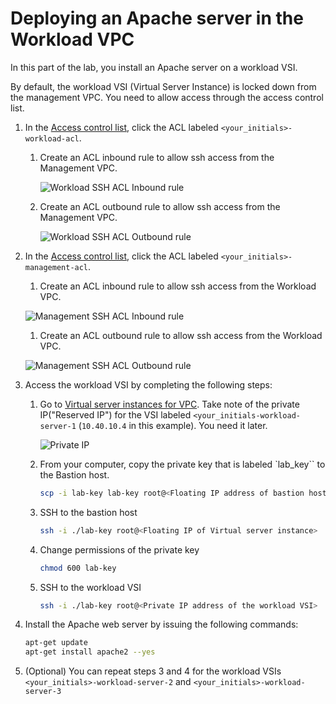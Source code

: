 # Deploying an Apache server in the Workload VPC

In this part of the lab, you install an Apache server on a workload VSI.

By default, the workload VSI (Virtual Server Instance) is locked down from the management VPC. You need to allow access through the access control list.

1. In the [Access control list](https://cloud.ibm.com/vpc-ext/network/acl), click the ACL labeled `<your_initials>-workload-acl`.
    1. Create an ACL inbound rule to allow ssh access from the Management VPC.

        ![Workload SSH ACL Inbound rule](../images/part-1/30-workload-ssh-acl-inbound.png)

    1. Create an ACL outbound rule to allow ssh access from the Management VPC.

        ![Workload SSH ACL Outbound rule](../images/part-1/30-workload-ssh-acl-outbound.png)

1. In the [Access control list](https://cloud.ibm.com/vpc-ext/network/acl), click the ACL labeled `<your_initials>-management-acl`.
    1. Create an ACL inbound rule to allow ssh access from the Workload VPC.

      ![Management SSH ACL Inbound rule](../images/part-1/30-mgmt-ssh-acl-inbound.png)

    1. Create an ACL outbound rule to allow ssh access from the Workload VPC.

      ![Management SSH ACL Outbound rule](../images/part-1/30-mgmt-ssh-acl-outbound.png)

1. Access the workload VSI by completing the following steps:
    1. Go to [Virtual server instances for VPC](https://cloud.ibm.com/vpc-ext/compute/vs). Take note of the private IP("Reserved IP") for the VSI labeled `<your_initials-workload-server-1` (`10.40.10.4` in this example). You need it later.

        ![Private IP](../images/part-1/30-private-ip.png)

    1. From your computer, copy the private key that is labeled `lab_key`` to the Bastion host.

        ```sh
        scp -i lab-key lab-key root@<Floating IP address of bastion host>:/root
        ```

   1. SSH to the bastion host

      ```sh
      ssh -i ./lab-key root@<Floating IP of Virtual server instance>
      ```

   1. Change permissions of the private key

      ```sh
      chmod 600 lab-key
      ```

   1. SSH to the workload VSI

      ```sh
      ssh -i ./lab-key root@<Private IP address of the workload VSI>
      ```

1. Install the Apache web server by issuing the following commands:

    ```sh
    apt-get update
    apt-get install apache2 --yes
   ```

1. (Optional) You can repeat steps 3 and 4 for the workload VSIs `<your_initials>-workload-server-2` and `<your_initials>-workload-server-3`
